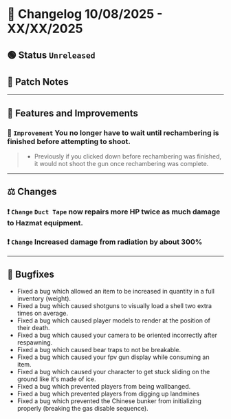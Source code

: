 # 📑 Changelog 10/08/2025 - XX/XX/2025

## 🟢 Status `Unreleased`

## 💬 Patch Notes

________

## 📢 Features and Improvements

### 🔼 `Improvement` You no longer have to wait until rechambering is finished before attempting to shoot.
>- Previously if you clicked down before rechambering was finished, it would not shoot the gun once rechambering was complete.
________

## ⚖️ Changes

### ❗ `Change` `Duct Tape` now repairs more HP twice as much damage to Hazmat equipment.

### ❗ `Change` Increased damage from radiation by about 300%
________

## 🐛 Bugfixes
- Fixed a bug which allowed an item to be increased in quantity in a full inventory (weight).
- Fixed a bug which caused shotguns to visually load a shell two extra times on average.
- Fixed a bug which caused player models to render at the position of their death.
- Fixed a bug which caused your camera to be oriented incorrectly after respawning.
- Fixed a bug which caused bear traps to not be breakable.
- Fixed a bug which caused your fpv gun display while consuming an item.
- Fixed a bug which caused your character to get stuck sliding on the ground like it's made of ice.
- Fixed a bug which prevented players from being wallbanged.
- Fixed a bug which prevented players from digging up landmines
- Fixed a bug which prevented the Chinese bunker from initializing properly (breaking the gas disable sequence).

